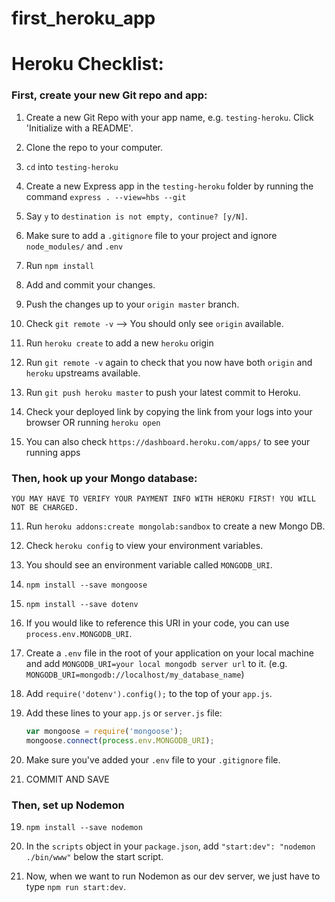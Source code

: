 # first_heroku_app

# Heroku Checklist:

### First, create your new Git repo and app:

1. Create a new Git Repo with your app name, e.g. `testing-heroku`. Click 'Initialize with a README'.

2. Clone the repo to your computer.

3. `cd` into `testing-heroku`

3. Create a new Express app in the `testing-heroku` folder by running the command `express . --view=hbs --git`

4. Say `y` to `destination is not empty, continue? [y/N]`.

4. Make sure to add a `.gitignore` file to your project and ignore `node_modules/` and `.env`

5. Run `npm install`

4. Add and commit your changes.

5. Push the changes up to your `origin master` branch.

6. Check `git remote -v` --> You should only see `origin` available.

7. Run `heroku create` to add a new `heroku` origin

8. Run `git remote -v` again to check that you now have both `origin` and `heroku` upstreams available.

9. Run `git push heroku master` to push your latest commit to Heroku.

10. Check your deployed link by copying the link from your logs into your browser OR running `heroku open`

10. You can also check `https://dashboard.heroku.com/apps/` to see your running apps

### Then, hook up your Mongo database:

```YOU MAY HAVE TO VERIFY YOUR PAYMENT INFO WITH HEROKU FIRST! YOU WILL NOT BE CHARGED.```

11. Run `heroku addons:create mongolab:sandbox` to create a new Mongo DB.

12. Check `heroku config` to view your environment variables.

13. You should see an environment variable called `MONGODB_URI`.

13. `npm install --save mongoose`

14. `npm install --save dotenv`

14. If you would like to reference this URI in your code, you can use `process.env.MONGODB_URI`.

15. Create a `.env` file in the root of your application on your local machine and add `MONGODB_URI=your local mongodb server url` to it. (e.g. `MONGODB_URI=mongodb://localhost/my_database_name`)

16. Add `require('dotenv').config();` to the top of your `app.js`.

17. Add these lines to your `app.js` or `server.js` file: 

	```javascript
	var mongoose = require('mongoose');
	mongoose.connect(process.env.MONGODB_URI); 
	```

16. Make sure you've added your `.env` file to your `.gitignore` file.

18. COMMIT AND SAVE

### Then, set up Nodemon

19. `npm install --save nodemon`

20. In the `scripts` object in your `package.json`, add `"start:dev": "nodemon ./bin/www"` below the start script.

21. Now, when we want to run Nodemon as our dev server, we just have to type `npm run start:dev`.